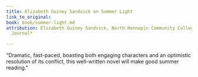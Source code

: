 ```yaml
---
title: Elizabeth Guiney Sandvick on Summer Light
link_to_original: 
book: book/summer-light.md
attribution: Elizabeth Guiney Sandvick, North Hennepin Community College, Minneapolis, *Library
  Journal*

---
```

“Dramatic, fast-paced, boasting both engaging characters and an optimistic resolution of its conflict, this well-written novel will make good summer reading."
